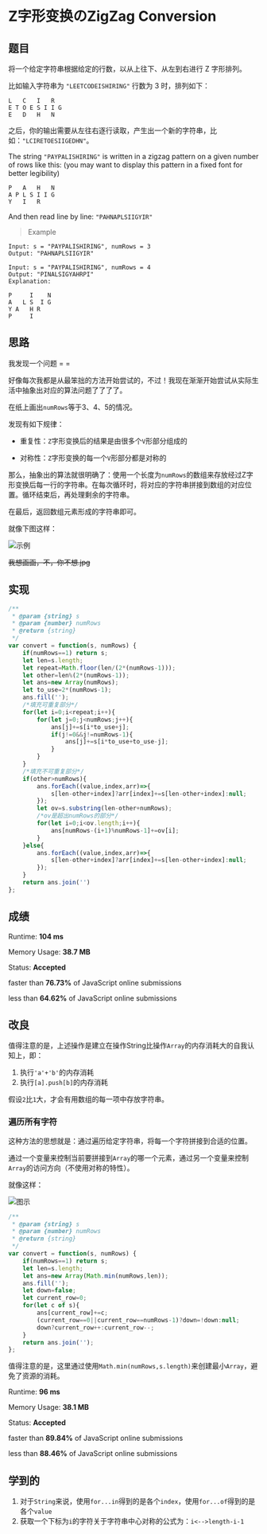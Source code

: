 # Z字形变换のZigZag Conversion

## 题目

将一个给定字符串根据给定的行数，以从上往下、从左到右进行 Z 字形排列。

比如输入字符串为 `"LEETCODEISHIRING"` 行数为 3 时，排列如下：

```
L   C   I   R
E T O E S I I G
E   D   H   N
```

之后，你的输出需要从左往右逐行读取，产生出一个新的字符串，比如：`"LCIRETOESIIGEDHN"`。

The string `"PAYPALISHIRING"` is written in a zigzag  pattern on a given number of rows like this: (you may want to display  this pattern in a fixed font for better legibility)

```
P   A   H   N
A P L S I I G
Y   I   R
```

And then read line by line: `"PAHNAPLSIIGYIR"`

> Example

```
Input: s = "PAYPALISHIRING", numRows = 3
Output: "PAHNAPLSIIGYIR"
```

```
Input: s = "PAYPALISHIRING", numRows = 4
Output: "PINALSIGYAHRPI"
Explanation:

P     I    N
A   L S  I G
Y A   H R
P     I
```

## 思路

我发现一个问题  = =

好像每次我都是从最笨拙的方法开始尝试的，不过！我现在渐渐开始尝试从实际生活中抽象出对应的算法问题了了了了。

在纸上画出`numRows`等于3、4、5的情况。

发现有如下规律：

- 重复性：`Z`字形变换后的结果是由很多个`V`形部分组成的

- 对称性：`Z`字形变换的每一个`V`形部分都是对称的

那么，抽象出的算法就很明确了：使用一个长度为`numRows`的数组来存放经过Z字形变换后每一行的字符串。在每次循环时，将对应的字符串拼接到数组的对应位置。循环结束后，再处理剩余的字符串。

在最后，返回数组元素形成的字符串即可。

就像下图这样：

![示例](https://raw.githubusercontent.com/C1erman/Graph-bed/master/imgs/For%20LeetCode/leetCode-p6-1.png)

~~我想画画，不，你不想.jpg~~

## 实现

```javascript
/**
 * @param {string} s
 * @param {number} numRows
 * @return {string}
 */
var convert = function(s, numRows) {
    if(numRows==1) return s;
    let len=s.length;
    let repeat=Math.floor(len/(2*(numRows-1)));
    let other=len%(2*(numRows-1));
    let ans=new Array(numRows);
    let to_use=2*(numRows-1);
    ans.fill('');
    /*填充可重复部分*/
    for(let i=0;i<repeat;i++){
        for(let j=0;j<numRows;j++){
            ans[j]+=s[i*to_use+j];
            if(j!=0&&j!=numRows-1){
                ans[j]+=s[i*to_use+to_use-j];
            }
        }
    }
    /*填充不可重复部分*/
    if(other>numRows){
        ans.forEach((value,index,arr)=>{
            s[len-other+index]?arr[index]+=s[len-other+index]:null;
        });
        let ov=s.substring(len-other+numRows);
        /*ov是超出numRows的部分*/
        for(let i=0;i<ov.length;i++){
            ans[numRows-(i+1)%numRows-1]+=ov[i];
        }
    }else{
        ans.forEach((value,index,arr)=>{
            s[len-other+index]?arr[index]+=s[len-other+index]:null;
        });
    }
    return ans.join('')
};
```

## 成绩

Runtime:  **104 ms**

Memory Usage:  **38.7 MB**

Status:  **Accepted**

faster than **76.73%** of JavaScript online submissions

less than **64.62%** of JavaScript online submissions

## 改良

值得注意的是，上述操作是建立在操作String比操作`Array`的内存消耗大的自我认知上，即：

1. 执行`'a'+'b'`的内存消耗
2. 执行`[a].push[b]`的内存消耗

假设`2`比`1`大，才会有用数组的每一项中存放字符串。

### 遍历所有字符

这种方法的思想就是：通过遍历给定字符串，将每一个字符拼接到合适的位置。

通过一个变量来控制当前要拼接到`Array`的哪一个元素，通过另一个变量来控制`Array`的访问方向（不使用对称的特性）。

就像这样：

![图示](https://raw.githubusercontent.com/C1erman/Graph-bed/master/imgs/For%20LeetCode/leetCode-p6-2.png)

```javascript
/**
 * @param {string} s
 * @param {number} numRows
 * @return {string}
 */
var convert = function(s, numRows) {
    if(numRows==1) return s;
    let len=s.length;
    let ans=new Array(Math.min(numRows,len));
    ans.fill('');
    let down=false;
    let current_row=0;
    for(let c of s){
        ans[current_row]+=c;
        (current_row==0||current_row==numRows-1)?down=!down:null;
        down?current_row++:current_row--;
    }
    return ans.join('');
};
```

值得注意的是，这里通过使用`Math.min(numRows,s.length)`来创建最小`Array`，避免了资源的消耗。

Runtime:  **96 ms**

Memory Usage:  **38.1 MB**

Status:  **Accepted**

faster than **89.84%** of JavaScript online submissions

less than **88.46%** of JavaScript online submissions

## 学到的

1. 对于`String`来说，使用`for...in`得到的是各个`index`，使用`for...of`得到的是各个`value`
2. 获取一个下标为`i`的字符关于字符串中心对称的公式为：`i<-->length-i-1`